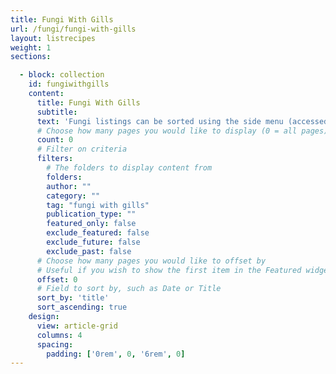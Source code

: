 ```yaml
---
title: Fungi With Gills
url: /fungi/fungi-with-gills
layout: listrecipes
weight: 1
sections:

  - block: collection
    id: fungiwithgills
    content:
      title: Fungi With Gills
      subtitle:
      text: 'Fungi listings can be sorted using the side menu (accessed through the hamburger icon on mobiles). Each one is handily broken down into "Fungi with gills", "Fungi with pores", "Other Fungi".'
      # Choose how many pages you would like to display (0 = all pages)
      count: 0
      # Filter on criteria
      filters:
        # The folders to display content from
        folders:
        author: ""
        category: ""
        tag: "fungi with gills"
        publication_type: ""
        featured_only: false
        exclude_featured: false
        exclude_future: false
        exclude_past: false
      # Choose how many pages you would like to offset by
      # Useful if you wish to show the first item in the Featured widget
      offset: 0
      # Field to sort by, such as Date or Title
      sort_by: 'title'
      sort_ascending: true
    design:
      view: article-grid
      columns: 4
      spacing:
        padding: ['0rem', 0, '6rem', 0]
---
```

